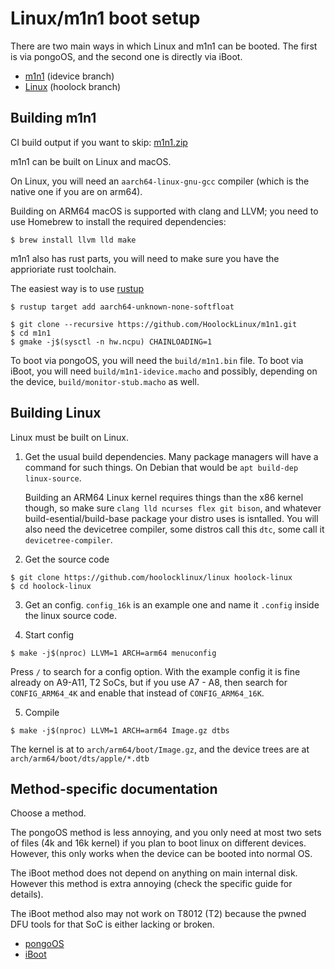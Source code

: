 # Linux/m1n1 boot setup

There are two main ways in which Linux and m1n1 can be booted. The first is via pongoOS,
and the second one is directly via iBoot.

- [m1n1](https://github.com/HoolockLinux/m1n1) (idevice branch)
- [Linux](https://github.com/HoolockLinux/linux) (hoolock branch)

## Building m1n1

CI build output if you want to skip: [m1n1.zip](https://nightly.link/hoolocklinux/m1n1/workflows/build/idevice/m1n1.zip)

m1n1 can be built on Linux and macOS.

On Linux, you will need an `aarch64-linux-gnu-gcc` compiler (which is the native one if you are on arm64).

Building on ARM64 macOS is supported with clang and LLVM; you need to use Homebrew to install the required dependencies:

```
$ brew install llvm lld make
```

m1n1 also has rust parts, you will need to make sure you have the apprioriate rust toolchain.

The easiest way is to use [rustup](https://rustup.rs/)

```
$ rustup target add aarch64-unknown-none-softfloat
```

```
$ git clone --recursive https://github.com/HoolockLinux/m1n1.git
$ cd m1n1
$ gmake -j$(sysctl -n hw.ncpu) CHAINLOADING=1
```

To boot via pongoOS, you will need the `build/m1n1.bin` file.
To boot via iBoot, you will need `build/m1n1-idevice.macho` and possibly,
depending on the device, `build/monitor-stub.macho` as well.

## Building Linux

Linux must be built on Linux.

1. Get the usual build dependencies. Many package managers will have a command
    for such things. On Debian that would be `apt build-dep linux-source`.

    Building an ARM64 Linux kernel requires things than the x86 kernel though, so
    make sure `clang lld ncurses flex git bison`, and whatever build-esential/build-base
    package your distro uses is isntalled. You will also need the devicetree compiler,
    some distros call this `dtc`, some call it `devicetree-compiler`.

2. Get the source code

```
$ git clone https://github.com/hoolocklinux/linux hoolock-linux
$ cd hoolock-linux
```

3. Get an config. `config_16k` is an example one and name it `.config` inside
    the linux source code.

4. Start config

```
$ make -j$(nproc) LLVM=1 ARCH=arm64 menuconfig
```

Press `/` to search for a config option. With the example config it is fine
already on A9-A11, T2 SoCs, but if you use A7 - A8, then search for
`CONFIG_ARM64_4K` and enable that instead of `CONFIG_ARM64_16K`.

5. Compile

```
$ make -j$(nproc) LLVM=1 ARCH=arm64 Image.gz dtbs
```

The kernel is at to `arch/arm64/boot/Image.gz`, and the device trees are
at `arch/arm64/boot/dts/apple/*.dtb`

## Method-specific documentation

Choose a method.

The pongoOS method is less annoying, and you only need at most two sets of
files (4k and 16k kernel) if you plan to boot linux on different devices.
However, this only works when the device can be booted into normal OS.

The iBoot method does not depend on anything on main internal disk. However
this method is extra annoying (check the specific guide for details).

The iBoot method also may not work on T8012 (T2) because the pwned DFU tools
for that SoC is either lacking or broken.

- [pongoOS](./SETUP_pongoOS.md)
- [iBoot](./SETUP_iBoot.md)
